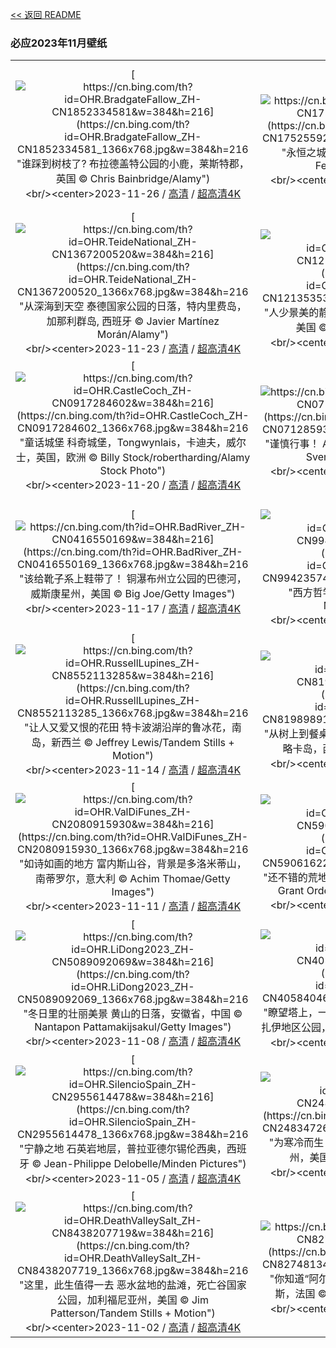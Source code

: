 [<< 返回 README](../../README.md)
### 必应2023年11月壁纸
||||
|:---:|:---:|:---:|
|[![https://cn.bing.com/th?id=OHR.BradgateFallow_ZH-CN1852334581&w=384&h=216](https://cn.bing.com/th?id=OHR.BradgateFallow_ZH-CN1852334581_1366x768.jpg&w=384&h=216 "谁踩到树枝了?&#10;布拉德盖特公园的小鹿，莱斯特郡，英国&#10;© Chris Bainbridge/Alamy")](https://cn.bing.com/search?q=%e5%b0%8f%e9%b9%bf&form=hpcapt&mkt=zh-cn&filters=HpDate:"20231125_1600")<br/><center>2023-11-26 / [高清](https://cn.bing.com/th?id=OHR.BradgateFallow_ZH-CN1852334581_1920x1200.jpg&w=1920&h=1200) / [超高清4K](https://cn.bing.com/th?id=OHR.BradgateFallow_ZH-CN1852334581_UHD.jpg&w=3840&h=2160)<center/>|[![https://cn.bing.com/th?id=OHR.TajoRiver_ZH-CN1752559204&w=384&h=216](https://cn.bing.com/th?id=OHR.TajoRiver_ZH-CN1752559204_1366x768.jpg&w=384&h=216 "永恒之城托莱多&#10;托莱多，西班牙&#10;© Carlos Fernandez/Getty Images")](https://cn.bing.com/search?q=%e8%a5%bf%e7%8f%ad%e7%89%99%e6%89%98%e8%8e%b1%e5%a4%9a&form=hpcapt&mkt=zh-cn&filters=HpDate:"20231124_1600")<br/><center>2023-11-25 / [高清](https://cn.bing.com/th?id=OHR.TajoRiver_ZH-CN1752559204_1920x1200.jpg&w=1920&h=1200) / [超高清4K](https://cn.bing.com/th?id=OHR.TajoRiver_ZH-CN1752559204_UHD.jpg&w=3840&h=2160)<center/>|[![https://cn.bing.com/th?id=OHR.HallofMosses_ZH-CN1565129809&w=384&h=216](https://cn.bing.com/th?id=OHR.HallofMosses_ZH-CN1565129809_1366x768.jpg&w=384&h=216 "不一样的热带雨林&#10;奥林匹克国家公园霍河雨林中的苔藓大厅 ，华盛顿州，美国&#10;© James Randklev/Getty Images")](https://cn.bing.com/search?q=%e9%9c%8d%e6%b2%b3%e9%9b%a8%e6%9e%97+%e5%a5%a5%e6%9e%97%e5%8c%b9%e5%85%8b%e5%9b%bd%e5%ae%b6%e5%85%ac%e5%9b%ad&form=hpcapt&mkt=zh-cn&filters=HpDate:"20231123_1600")<br/><center>2023-11-24 / [高清](https://cn.bing.com/th?id=OHR.HallofMosses_ZH-CN1565129809_1920x1200.jpg&w=1920&h=1200) / [超高清4K](https://cn.bing.com/th?id=OHR.HallofMosses_ZH-CN1565129809_UHD.jpg&w=3840&h=2160)<center/>|
|[![https://cn.bing.com/th?id=OHR.TeideNational_ZH-CN1367200520&w=384&h=216](https://cn.bing.com/th?id=OHR.TeideNational_ZH-CN1367200520_1366x768.jpg&w=384&h=216 "从深海到天空&#10;泰德国家公园的日落，特内里费岛，加那利群岛, 西班牙&#10;© Javier Martínez Morán/Alamy")](https://cn.bing.com/search?q=%e6%b3%b0%e5%be%b7%e5%9b%bd%e5%ae%b6%e5%85%ac%e5%9b%ad&form=hpcapt&mkt=zh-cn&filters=HpDate:"20231122_1600")<br/><center>2023-11-23 / [高清](https://cn.bing.com/th?id=OHR.TeideNational_ZH-CN1367200520_1920x1200.jpg&w=1920&h=1200) / [超高清4K](https://cn.bing.com/th?id=OHR.TeideNational_ZH-CN1367200520_UHD.jpg&w=3840&h=2160)<center/>|[![https://cn.bing.com/th?id=OHR.SnakeRiverTeton_ZH-CN1213535303&w=384&h=216](https://cn.bing.com/th?id=OHR.SnakeRiverTeton_ZH-CN1213535303_1366x768.jpg&w=384&h=216 "人少景美的静谧之地&#10;大提顿国家公园，怀俄明州，美国&#10;© Westend61/Getty Images")](https://cn.bing.com/search?q=%e5%a4%a7%e6%8f%90%e9%a1%bf%e5%9b%bd%e5%ae%b6%e5%85%ac%e5%9b%ad&form=hpcapt&mkt=zh-cn&filters=HpDate:"20231121_1600")<br/><center>2023-11-22 / [高清](https://cn.bing.com/th?id=OHR.SnakeRiverTeton_ZH-CN1213535303_1920x1200.jpg&w=1920&h=1200) / [超高清4K](https://cn.bing.com/th?id=OHR.SnakeRiverTeton_ZH-CN1213535303_UHD.jpg&w=3840&h=2160)<center/>|[![https://cn.bing.com/th?id=OHR.HelloSeal_ZH-CN1064568368&w=384&h=216](https://cn.bing.com/th?id=OHR.HelloSeal_ZH-CN1064568368_1366x768.jpg&w=384&h=216 "欢迎来到这个世界！&#10;英国诺福克海滩上的灰海豹幼崽&#10;© Vince Burton/Minden Pictures")](https://cn.bing.com/search?q=%e7%81%b0%e6%b5%b7%e8%b1%b9&form=hpcapt&mkt=zh-cn&filters=HpDate:"20231120_1600")<br/><center>2023-11-21 / [高清](https://cn.bing.com/th?id=OHR.HelloSeal_ZH-CN1064568368_1920x1200.jpg&w=1920&h=1200) / [超高清4K](https://cn.bing.com/th?id=OHR.HelloSeal_ZH-CN1064568368_UHD.jpg&w=3840&h=2160)<center/>|
|[![https://cn.bing.com/th?id=OHR.CastleCoch_ZH-CN0917284602&w=384&h=216](https://cn.bing.com/th?id=OHR.CastleCoch_ZH-CN0917284602_1366x768.jpg&w=384&h=216 "童话城堡&#10;科奇城堡，Tongwynlais，卡迪夫，威尔士，英国，欧洲&#10;© Billy Stock/robertharding/Alamy Stock Photo")](https://cn.bing.com/search?q=%e7%a7%91%e5%a5%87%e5%9f%8e%e5%a0%a1&form=hpcapt&mkt=zh-cn&filters=HpDate:"20231119_1600")<br/><center>2023-11-20 / [高清](https://cn.bing.com/th?id=OHR.CastleCoch_ZH-CN0917284602_1920x1200.jpg&w=1920&h=1200) / [超高清4K](https://cn.bing.com/th?id=OHR.CastleCoch_ZH-CN0917284602_UHD.jpg&w=3840&h=2160)<center/>|[![https://cn.bing.com/th?id=OHR.FrozenBog_ZH-CN0712859386&w=384&h=216](https://cn.bing.com/th?id=OHR.FrozenBog_ZH-CN0712859386_1366x768.jpg&w=384&h=216 "谨慎行事！&#10;Alam-Pedja自然保护区，爱沙尼亚&#10;© Sven Zacek/Minden Pictures")](https://cn.bing.com/search?q=Alam-Pedja%e8%87%aa%e7%84%b6%e4%bf%9d%e6%8a%a4%e5%8c%ba&form=hpcapt&mkt=zh-cn&filters=HpDate:"20231118_1600")<br/><center>2023-11-19 / [高清](https://cn.bing.com/th?id=OHR.FrozenBog_ZH-CN0712859386_1920x1200.jpg&w=1920&h=1200) / [超高清4K](https://cn.bing.com/th?id=OHR.FrozenBog_ZH-CN0712859386_UHD.jpg&w=3840&h=2160)<center/>|[![https://cn.bing.com/th?id=OHR.MilsePolarBear_ZH-CN0567475122&w=384&h=216](https://cn.bing.com/th?id=OHR.MilsePolarBear_ZH-CN0567475122_1366x768.jpg&w=384&h=216 "寒地温情&#10;北极熊妈妈和幼崽，丘吉尔城，曼尼托巴省，加拿大&#10;© Thorsten Milse/Getty Images")](https://cn.bing.com/search?q=%e4%b8%98%e5%90%89%e5%b0%94%e5%9f%8e&form=hpcapt&mkt=zh-cn&filters=HpDate:"20231117_1600")<br/><center>2023-11-18 / [高清](https://cn.bing.com/th?id=OHR.MilsePolarBear_ZH-CN0567475122_1920x1200.jpg&w=1920&h=1200) / [超高清4K](https://cn.bing.com/th?id=OHR.MilsePolarBear_ZH-CN0567475122_UHD.jpg&w=3840&h=2160)<center/>|
|[![https://cn.bing.com/th?id=OHR.BadRiver_ZH-CN0416550169&w=384&h=216](https://cn.bing.com/th?id=OHR.BadRiver_ZH-CN0416550169_1366x768.jpg&w=384&h=216 "该给靴子系上鞋带了！&#10;铜瀑布州立公园的巴德河，威斯康星州，美国&#10;© Big Joe/Getty Images")](https://cn.bing.com/search?q=%e5%a8%81%e6%96%af%e5%ba%b7%e6%98%9f%e5%b7%9e&form=hpcapt&mkt=zh-cn&filters=HpDate:"20231116_1600")<br/><center>2023-11-17 / [高清](https://cn.bing.com/th?id=OHR.BadRiver_ZH-CN0416550169_1920x1200.jpg&w=1920&h=1200) / [超高清4K](https://cn.bing.com/th?id=OHR.BadRiver_ZH-CN0416550169_UHD.jpg&w=3840&h=2160)<center/>|[![https://cn.bing.com/th?id=OHR.AthensAcropolis_ZH-CN9942357439&w=384&h=216](https://cn.bing.com/th?id=OHR.AthensAcropolis_ZH-CN9942357439_1366x768.jpg&w=384&h=216 "西方哲学的发源地&#10;雅典和卫城，希腊&#10;© Mlenny/Getty Images")](https://cn.bing.com/search?q=%e4%b8%96%e7%95%8c%e5%93%b2%e5%ad%a6%e6%97%a5&form=hpcapt&mkt=zh-cn&filters=HpDate:"20231115_1600")<br/><center>2023-11-16 / [高清](https://cn.bing.com/th?id=OHR.AthensAcropolis_ZH-CN9942357439_1920x1200.jpg&w=1920&h=1200) / [超高清4K](https://cn.bing.com/th?id=OHR.AthensAcropolis_ZH-CN9942357439_UHD.jpg&w=3840&h=2160)<center/>|[![https://cn.bing.com/th?id=OHR.SarekSweden_ZH-CN9728518595&w=384&h=216](https://cn.bing.com/th?id=OHR.SarekSweden_ZH-CN9728518595_1366x768.jpg&w=384&h=216 "想象一下此处的回声&#10;萨雷克国家公园的拉帕谷，瑞典&#10;© Hans Strand/Getty Images")](https://cn.bing.com/search?q=%e7%91%9e%e5%85%b8&form=hpcapt&mkt=zh-cn&filters=HpDate:"20231114_1600")<br/><center>2023-11-15 / [高清](https://cn.bing.com/th?id=OHR.SarekSweden_ZH-CN9728518595_1920x1200.jpg&w=1920&h=1200) / [超高清4K](https://cn.bing.com/th?id=OHR.SarekSweden_ZH-CN9728518595_UHD.jpg&w=3840&h=2160)<center/>|
|[![https://cn.bing.com/th?id=OHR.RussellLupines_ZH-CN8552113285&w=384&h=216](https://cn.bing.com/th?id=OHR.RussellLupines_ZH-CN8552113285_1366x768.jpg&w=384&h=216 "让人又爱又恨的花田&#10;特卡波湖沿岸的鲁冰花，南岛，新西兰&#10;© Jeffrey Lewis/Tandem Stills + Motion")](https://cn.bing.com/search?q=%e9%b2%81%e5%86%b0%e8%8a%b1&form=hpcapt&mkt=zh-cn&filters=HpDate:"20231113_1600")<br/><center>2023-11-14 / [高清](https://cn.bing.com/th?id=OHR.RussellLupines_ZH-CN8552113285_1920x1200.jpg&w=1920&h=1200) / [超高清4K](https://cn.bing.com/th?id=OHR.RussellLupines_ZH-CN8552113285_UHD.jpg&w=3840&h=2160)<center/>|[![https://cn.bing.com/th?id=OHR.OliveOrchard_ZH-CN8198989130&w=384&h=216](https://cn.bing.com/th?id=OHR.OliveOrchard_ZH-CN8198989130_1366x768.jpg&w=384&h=216 "从树上到餐桌之上&#10;特拉蒙塔纳山中的老橄榄园，马略卡岛，西班牙&#10;© cinoby/Getty Images")](https://cn.bing.com/search?q=%e8%a5%bf%e7%8f%ad%e7%89%99%e9%a9%ac%e7%95%a5%e5%8d%a1%e5%b2%9b&form=hpcapt&mkt=zh-cn&filters=HpDate:"20231112_1600")<br/><center>2023-11-13 / [高清](https://cn.bing.com/th?id=OHR.OliveOrchard_ZH-CN8198989130_1920x1200.jpg&w=1920&h=1200) / [超高清4K](https://cn.bing.com/th?id=OHR.OliveOrchard_ZH-CN8198989130_UHD.jpg&w=3840&h=2160)<center/>|[![https://cn.bing.com/th?id=OHR.MallarDucks_ZH-CN7422818269&w=384&h=216](https://cn.bing.com/th?id=OHR.MallarDucks_ZH-CN7422818269_1366x768.jpg&w=384&h=216 "我所有的小鸭子们&#10;秋天池塘里的两只绿头鸭&#10;© sun ok/Shutterstock")](https://cn.bing.com/search?q=%e7%bb%bf%e5%a4%b4%e9%b8%ad&form=hpcapt&mkt=zh-cn&filters=HpDate:"20231111_1600")<br/><center>2023-11-12 / [高清](https://cn.bing.com/th?id=OHR.MallarDucks_ZH-CN7422818269_1920x1200.jpg&w=1920&h=1200) / [超高清4K](https://cn.bing.com/th?id=OHR.MallarDucks_ZH-CN7422818269_UHD.jpg&w=3840&h=2160)<center/>|
|[![https://cn.bing.com/th?id=OHR.ValDiFunes_ZH-CN2080915930&w=384&h=216](https://cn.bing.com/th?id=OHR.ValDiFunes_ZH-CN2080915930_1366x768.jpg&w=384&h=216 "如诗如画的地方&#10;富内斯山谷，背景是多洛米蒂山，南蒂罗尔，意大利&#10;© Achim Thomae/Getty Images")](https://cn.bing.com/search?q=%e5%8d%97%e8%92%82%e7%bd%97%e5%b0%94&form=hpcapt&mkt=zh-cn&filters=HpDate:"20231110_1600")<br/><center>2023-11-11 / [高清](https://cn.bing.com/th?id=OHR.ValDiFunes_ZH-CN2080915930_1920x1200.jpg&w=1920&h=1200) / [超高清4K](https://cn.bing.com/th?id=OHR.ValDiFunes_ZH-CN2080915930_UHD.jpg&w=3840&h=2160)<center/>|[![https://cn.bing.com/th?id=OHR.BadlandsSunrise_ZH-CN5906162228&w=384&h=216](https://cn.bing.com/th?id=OHR.BadlandsSunrise_ZH-CN5906162228_1366x768.jpg&w=384&h=216 "还不错的荒地&#10;恶地国家公园，南达科他州，美国&#10;© Grant Ordelheide/Tandem Stills + Motion")](https://cn.bing.com/search?q=%e6%81%b6%e5%9c%b0%e5%9b%bd%e5%ae%b6%e5%85%ac%e5%9b%ad&form=hpcapt&mkt=zh-cn&filters=HpDate:"20231109_1600")<br/><center>2023-11-10 / [高清](https://cn.bing.com/th?id=OHR.BadlandsSunrise_ZH-CN5906162228_1920x1200.jpg&w=1920&h=1200) / [超高清4K](https://cn.bing.com/th?id=OHR.BadlandsSunrise_ZH-CN5906162228_UHD.jpg&w=3840&h=2160)<center/>|[![https://cn.bing.com/th?id=OHR.NorwayBirch_ZH-CN5482311438&w=384&h=216](https://cn.bing.com/th?id=OHR.NorwayBirch_ZH-CN5482311438_1366x768.jpg&w=384&h=216 "秋天的影子&#10;秋天的白桦树，德拉门，挪威&#10;© Baac3nes/Getty Images")](https://cn.bing.com/search?q=%e7%99%bd%e6%a1%a6%e6%a0%91&form=hpcapt&mkt=zh-cn&filters=HpDate:"20231108_1600")<br/><center>2023-11-09 / [高清](https://cn.bing.com/th?id=OHR.NorwayBirch_ZH-CN5482311438_1920x1200.jpg&w=1920&h=1200) / [超高清4K](https://cn.bing.com/th?id=OHR.NorwayBirch_ZH-CN5482311438_UHD.jpg&w=3840&h=2160)<center/>|
|[![https://cn.bing.com/th?id=OHR.LiDong2023_ZH-CN5089092069&w=384&h=216](https://cn.bing.com/th?id=OHR.LiDong2023_ZH-CN5089092069_1366x768.jpg&w=384&h=216 "冬日里的壮丽美景&#10;黄山的日落，安徽省，中国&#10;© Nantapon Pattamakijsakul/Getty Images")](https://cn.bing.com/search?q=%e4%b8%ad%e5%9b%bd%e9%bb%84%e5%b1%b1&form=hpcapt&mkt=zh-cn&filters=HpDate:"20231107_1600")<br/><center>2023-11-08 / [高清](https://cn.bing.com/th?id=OHR.LiDong2023_ZH-CN5089092069_1920x1200.jpg&w=1920&h=1200) / [超高清4K](https://cn.bing.com/th?id=OHR.LiDong2023_ZH-CN5089092069_UHD.jpg&w=3840&h=2160)<center/>|[![https://cn.bing.com/th?id=OHR.KirkilaiTower_ZH-CN4058404632&w=384&h=216](https://cn.bing.com/th?id=OHR.KirkilaiTower_ZH-CN4058404632_1366x768.jpg&w=384&h=216 "瞭望塔上，一睹奇景！&#10;Kirkilai湖泊和瞭望塔，比尔扎伊地区公园，立陶宛&#10;© MNStudio/Shutterstock")](https://cn.bing.com/search?q=%e7%ab%8b%e9%99%b6%e5%ae%9b&form=hpcapt&mkt=zh-cn&filters=HpDate:"20231106_1600")<br/><center>2023-11-07 / [高清](https://cn.bing.com/th?id=OHR.KirkilaiTower_ZH-CN4058404632_1920x1200.jpg&w=1920&h=1200) / [超高清4K](https://cn.bing.com/th?id=OHR.KirkilaiTower_ZH-CN4058404632_UHD.jpg&w=3840&h=2160)<center/>|[![https://cn.bing.com/th?id=OHR.LagoPehoe_ZH-CN3367356273&w=384&h=216](https://cn.bing.com/th?id=OHR.LagoPehoe_ZH-CN3367356273_1366x768.jpg&w=384&h=216 "照亮你忧郁的心&#10;佩霍湖，百内国家公园，智利南部&#10;© OST/Getty Images")](https://cn.bing.com/search?q=%e7%99%be%e5%86%85%e5%9b%bd%e5%ae%b6%e5%85%ac%e5%9b%ad&form=hpcapt&mkt=zh-cn&filters=HpDate:"20231105_1600")<br/><center>2023-11-06 / [高清](https://cn.bing.com/th?id=OHR.LagoPehoe_ZH-CN3367356273_1920x1200.jpg&w=1920&h=1200) / [超高清4K](https://cn.bing.com/th?id=OHR.LagoPehoe_ZH-CN3367356273_UHD.jpg&w=3840&h=2160)<center/>|
|[![https://cn.bing.com/th?id=OHR.SilencioSpain_ZH-CN2955614478&w=384&h=216](https://cn.bing.com/th?id=OHR.SilencioSpain_ZH-CN2955614478_1366x768.jpg&w=384&h=216 "宁静之地&#10;石英岩地层，普拉亚德尔锡伦西奥，西班牙&#10;© Jean-Philippe Delobelle/Minden Pictures")](https://cn.bing.com/search?q=%e8%a5%bf%e7%8f%ad%e7%89%99%e9%98%bf%e6%96%af%e5%9b%be%e9%87%8c%e4%ba%9a%e6%96%af&form=hpcapt&mkt=zh-cn&filters=HpDate:"20231104_1600")<br/><center>2023-11-05 / [高清](https://cn.bing.com/th?id=OHR.SilencioSpain_ZH-CN2955614478_1920x1200.jpg&w=1920&h=1200) / [超高清4K](https://cn.bing.com/th?id=OHR.SilencioSpain_ZH-CN2955614478_UHD.jpg&w=3840&h=2160)<center/>|[![https://cn.bing.com/th?id=OHR.BisonSnow_ZH-CN2483472629&w=384&h=216](https://cn.bing.com/th?id=OHR.BisonSnow_ZH-CN2483472629_1366x768.jpg&w=384&h=216 "为寒冷而生！&#10;美洲野牛，黄石国家公园，怀俄明州，美国&#10;© Gary Gray/Getty Images")](https://cn.bing.com/search?q=%e7%be%8e%e6%b4%b2%e9%87%8e%e7%89%9b&form=hpcapt&mkt=zh-cn&filters=HpDate:"20231103_1600")<br/><center>2023-11-04 / [高清](https://cn.bing.com/th?id=OHR.BisonSnow_ZH-CN2483472629_1920x1200.jpg&w=1920&h=1200) / [超高清4K](https://cn.bing.com/th?id=OHR.BisonSnow_ZH-CN2483472629_UHD.jpg&w=3840&h=2160)<center/>|[![https://cn.bing.com/th?id=OHR.SeaNettles_ZH-CN1735729435&w=384&h=216](https://cn.bing.com/th?id=OHR.SeaNettles_ZH-CN1735729435_1366x768.jpg&w=384&h=216 "发光的花朵&#10;卡梅尔海岸的太平洋海荨麻水母，加利福尼亚，美国&#10;© Jim Patterson/Tandem Stills + Motion")](https://cn.bing.com/search?q=%e6%b5%b7%e8%8d%a8%e9%ba%bb%e6%b0%b4%e6%af%8d&form=hpcapt&mkt=zh-cn&filters=HpDate:"20231102_1600")<br/><center>2023-11-03 / [高清](https://cn.bing.com/th?id=OHR.SeaNettles_ZH-CN1735729435_1920x1200.jpg&w=1920&h=1200) / [超高清4K](https://cn.bing.com/th?id=OHR.SeaNettles_ZH-CN1735729435_UHD.jpg&w=3840&h=2160)<center/>|
|[![https://cn.bing.com/th?id=OHR.DeathValleySalt_ZH-CN8438207719&w=384&h=216](https://cn.bing.com/th?id=OHR.DeathValleySalt_ZH-CN8438207719_1366x768.jpg&w=384&h=216 "这里，此生值得一去&#10;恶水盆地的盐滩，死亡谷国家公园，加利福尼亚州，美国&#10;© Jim Patterson/Tandem Stills + Motion")](https://cn.bing.com/search?q=%e6%ad%bb%e4%ba%a1%e8%b0%b7%e5%9b%bd%e5%ae%b6%e5%85%ac%e5%9b%ad&form=hpcapt&mkt=zh-cn&filters=HpDate:"20231101_1600")<br/><center>2023-11-02 / [高清](https://cn.bing.com/th?id=OHR.DeathValleySalt_ZH-CN8438207719_1920x1200.jpg&w=1920&h=1200) / [超高清4K](https://cn.bing.com/th?id=OHR.DeathValleySalt_ZH-CN8438207719_UHD.jpg&w=3840&h=2160)<center/>|[![https://cn.bing.com/th?id=OHR.HautBarr_ZH-CN8274813404&w=384&h=216](https://cn.bing.com/th?id=OHR.HautBarr_ZH-CN8274813404_1366x768.jpg&w=384&h=216 "你知道“阿尔萨斯之眼”吗？&#10;上巴尔城堡，阿尔萨斯，法国&#10;© Andrea Pistolesi/Getty Images")](https://cn.bing.com/search?q=%e9%98%bf%e5%b0%94%e8%90%a8%e6%96%af%e5%a4%a7%e5%8c%ba&form=hpcapt&mkt=zh-cn&filters=HpDate:"20231031_1600")<br/><center>2023-11-01 / [高清](https://cn.bing.com/th?id=OHR.HautBarr_ZH-CN8274813404_1920x1200.jpg&w=1920&h=1200) / [超高清4K](https://cn.bing.com/th?id=OHR.HautBarr_ZH-CN8274813404_UHD.jpg&w=3840&h=2160)<center/>